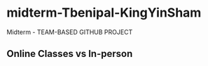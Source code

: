 # midterm-Tbenipal-KingYinSham
Midterm - TEAM-BASED GITHUB PROJECT

## Online Classes vs In-person ##
